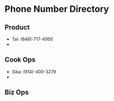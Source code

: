 # Phone Number Directory

## Product

- Tal: (646)-717-4950
-

## Cook Ops

- Sika: (914)-400-3279
- 

## Biz Ops

